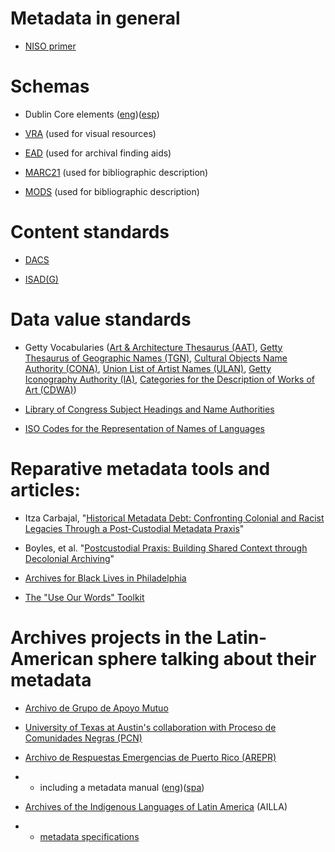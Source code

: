 # Metadata in general

- [NISO primer](https://www.niso.org/publications/understanding-metadata-2017)

# Schemas

- Dublin Core elements ([eng](https://www.dublincore.org/specifications/dublin-core/usageguide/elements/))([esp](http://eprints.rclis.org/16347/1/SABUS_DCCcompleto.pdf))

- [VRA](https://www.loc.gov/standards/vracore/) (used for visual resources)

- [EAD](https://www.loc.gov/ead/) (used for archival finding aids)

- [MARC21](https://www.loc.gov/marc/bibliographic/) (used for bibliographic description)

- [MODS](https://www.loc.gov/standards/mods/) (used for bibliographic description)


# Content standards

- [DACS](https://saa-ts-dacs.github.io/)

- [ISAD(G)](https://www.ica.org/en/isadg-general-international-standard-archival-description-second-edition)


# Data value standards

- Getty Vocabularies ([Art & Architecture Thesaurus (AAT)](https://www.getty.edu/research/tools/vocabularies/aat/index.html), [Getty Thesaurus of Geographic Names (TGN)](https://www.getty.edu/research/tools/vocabularies/tgn/index.html), [Cultural Objects Name Authority (CONA)](https://www.getty.edu/research/tools/vocabularies/cona/index.html), [Union List of Artist Names (ULAN)](https://www.getty.edu/research/tools/vocabularies/ulan/index.html), [Getty Iconography Authority (IA)](https://www.getty.edu/research/tools/vocabularies/cona/index.html), [Categories for the Description of Works of Art (CDWA)](https://www.getty.edu/research/publications/electronic_publications/cdwa/))

- [Library of Congress Subject Headings and Name Authorities](https://authorities.loc.gov/webvoy.htm)

- [ISO Codes for the Representation of Names of Languages](https://iso639-3.sil.org/code_tables/639/data)


# Reparative metadata tools and articles:

- Itza Carbajal, "[Historical Metadata Debt: Confronting Colonial and Racist\
Legacies Through a Post-Custodial Metadata Praxis](https://doi.org/10.37514/ATD-J.2021.18.1-2.08)"

- Boyles, et al. "[Postcustodial Praxis: Building Shared Context through Decolonial Archiving](https://doi.org/10.55520/H1KMMTE9)"

- [Archives for Black Lives in Philadelphia](https://archivesforblacklives.wordpress.com/)

- [The "Use Our Words" Toolkit](https://indigenouslis.ca/the-use-our-words-toolkit/)


# Archives projects in the Latin-American sphere talking about their metadata

- [Archivo de Grupo de Apoyo Mutuo](https://archivogam.haverford.edu/en/)

- [University of Texas at Austin's collaboration with Proceso de Comunidades Negras (PCN)](https://texlibris.lib.utexas.edu/2018/11/afro-colombianos-presentes-launching-a-post-custodial-project-with-the-proceso-de-comunidades-negras-in-colombia/)

- [Archivo de Respuestas Emergencias de Puerto Rico (AREPR)](https://arepr.org/)

-   - including a metadata manual ([eng](https://docs.google.com/document/d/1fcy9FanF-ZeFLb4lgAesPEwjJrKuxbqJHtfKfj6Y82o/edit?usp=sharing))([spa](https://docs.google.com/document/d/1pXVNQ4G06LF8qAlVgVvBoBAUUXSSmIsSnf6znJQIOQY/edit?usp=sharing))

- [Archives of the Indigenous Languages of Latin America](https://ailla.utexas.org/) (AILLA)

-   - [metadata specifications](https://ailla.utexas.org/site/depositors/metadata)